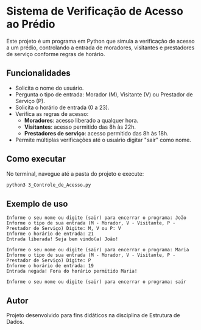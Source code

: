 # Sistema de Verificação de Acesso ao Prédio

Este projeto é um programa em Python que simula a verificação de acesso a um prédio, controlando a entrada de moradores, visitantes e prestadores de serviço conforme regras de horário.

## Funcionalidades

- Solicita o nome do usuário.
- Pergunta o tipo de entrada: Morador (M), Visitante (V) ou Prestador de Serviço (P).
- Solicita o horário de entrada (0 a 23).
- Verifica as regras de acesso:
  - **Moradores**: acesso liberado a qualquer hora.
  - **Visitantes**: acesso permitido das 8h às 22h.
  - **Prestadores de serviço**: acesso permitido das 8h às 18h.
- Permite múltiplas verificações até o usuário digitar "sair" como nome.

## Como executar

No terminal, navegue até a pasta do projeto e execute:

```sh
python3 3_Controle_de_Acesso.py
```

## Exemplo de uso

```
Informe o seu nome ou digite (sair) para encerrar o programa: João
Informe o tipo de sua entrada (M - Morador, V - Visitante, P - Prestador de Serviço) Digite: M, V ou P: V
Informe o horário de entrada: 21
Entrada liberada! Seja bem vindo(a) João!

Informe o seu nome ou digite (sair) para encerrar o programa: Maria
Informe o tipo de sua entrada (M - Morador, V - Visitante, P - Prestador de Serviço) Digite: P
Informe o horário de entrada: 19
Entrada negada! Fora do horário permitido Maria!

Informe o seu nome ou digite (sair) para encerrar o programa: sair
```

## Autor

Projeto desenvolvido para fins didáticos na disciplina de Estrutura de Dados.